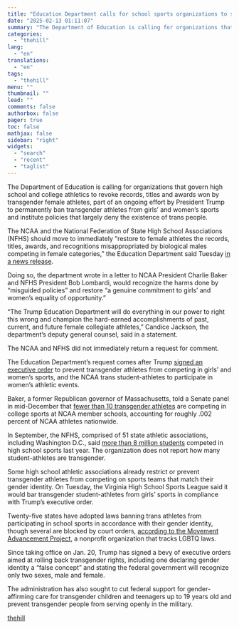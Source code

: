 ```yaml
---
title: "Education Department calls for school sports organizations to strip trans athletes of titles, awards"
date: "2025-02-13 01:11:07"
summary: "The Department of Education is calling for organizations that govern high school and college athletics to revoke records, titles and awards won by transgender female athletes, part of an ongoing effort by President Trump to permanently ban transgender athletes from girls’ and women’s sports and institute policies that largely deny..."
categories:
  - "thehill"
lang:
  - "en"
translations:
  - "en"
tags:
  - "thehill"
menu: ""
thumbnail: ""
lead: ""
comments: false
authorbox: false
pager: true
toc: false
mathjax: false
sidebar: "right"
widgets:
  - "search"
  - "recent"
  - "taglist"
---
```


The Department of Education is calling for organizations that govern high school and college athletics to revoke records, titles and awards won by transgender female athletes, part of an ongoing effort by President Trump to permanently ban transgender athletes from girls’ and women’s sports and institute policies that largely deny the existence of trans people.

The NCAA and the National Federation of State High School Associations (NFHS) should move to immediately “restore to female athletes the records, titles, awards, and recognitions misappropriated by biological males competing in female categories,” the Education Department said Tuesday [in a news release](https://www.ed.gov/about/news/press-release/us-department-of-education-urges-ncaa-nfhs-restore-female-athletics-records-wrongfully-erased-male-competitors).

Doing so, the department wrote in a letter to NCAA President Charlie Baker and NFHS President Bob Lombardi, would recognize the harms done by “misguided policies” and restore “a genuine commitment to girls’ and women’s equality of opportunity.”

“The Trump Education Department will do everything in our power to right this wrong and champion the hard-earned accomplishments of past, current, and future female collegiate athletes,” Candice Jackson, the department’s deputy general counsel, said in a statement.

The NCAA and NFHS did not immediately return a request for comment.

The Education Department’s request comes after Trump [signed an executive order](https://thehill.com/homenews/administration/5126182-donald-trump-executive-order-transgender-sports-ban/) to prevent transgender athletes from competing in girls’ and women’s sports, and the NCAA trans student-athletes to participate in women’s athletic events.

Baker, a former Republican governor of Massachusetts, told a Senate panel in mid-December that [fewer than 10 transgender athletes](https://thehill.com/homenews/lgbtq/5046662-ncaa-president-transgender-athletes-college-sports/) are competing in college sports at NCAA member schools, accounting for roughly .002 percent of NCAA athletes nationwide.

In September, the NFHS, comprised of 51 state athletic associations, including Washington D.C., said [more than 8 million students](https://www.nfhs.org/articles/participation-in-high-school-sports-tops-eight-million-for-first-time-in-2023-24/#:~:text=The%20NFHS%20High%20School%20Athletics,7%2C980%2C886%20set%20in%202017%2D18.) competed in high school sports last year. The organization does not report how many student-athletes are transgender.

Some high school athletic associations already restrict or prevent transgender athletes from competing on sports teams that match their gender identity. On Tuesday, the Virginia High School Sports League said it would bar transgender student-athletes from girls’ sports in compliance with Trump’s executive order.

Twenty-five states have adopted laws banning trans athletes from participating in school sports in accordance with their gender identity, though several are blocked by court orders, [according to the Movement Advancement Project](https://www.lgbtmap.org/equality-maps/youth/sports_participation_bans), a nonprofit organization that tracks LGBTQ laws.

Since taking office on Jan. 20, Trump has signed a bevy of executive orders aimed at rolling back transgender rights, including one declaring gender identity a “false concept” and stating the federal government will recognize only two sexes, male and female.

The administration has also sought to cut federal support for gender-affirming care for transgender children and teenagers up to 19 years old and prevent transgender people from serving openly in the military.

[thehill](https://thehill.com/homenews/lgbtq/5140745-education-department-trans-athletes-trump-executive-order-ncaa-nfhs/)
